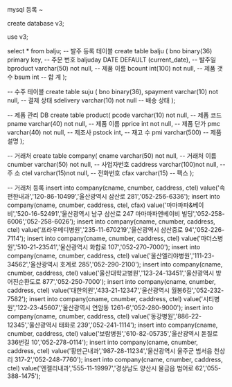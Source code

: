 mysql 등록 ~

create database v3;

use v3;

select * from balju;
-- 발주 등록 테이블
create table balju (
bno binary(36) primary key, -- 주문 번호
baljuday DATE DEFAULT (current_date), -- 발주일
bproduct varchar(50) not null, -- 제품 이름
bcount int(100) not null, -- 제품 갯수
bsum int -- 합 계
);

-- 수주 테이블
create table suju (
bno binary(36),
spayment varchar(10) not null, -- 결제 상태
sdelivery varchar(10) not null -- 배송 상태
);

-- 제품 관리 DB
create table product(
pcode varchar(10) not null, -- 제품 코드
pname varchar(40) not null, -- 제품 이름
pprice int not null,        -- 제품 단가
pmc varchar(40) not null,   -- 제조사
pstock int,                 -- 재고 수
pmi varchar(500)   -- 제품 설명
);

-- 거래처
create table company(
cname varchar(50) not null, -- 거래처 이름
cnumber varchar(50) not null, -- 사업자번호
caddress varchar(100)not null, -- 주 소
ctel varchar(15)not null, -- 전화번호
cfax varchar(15) -- 팩스
 );

-- 거래처 등록
insert into company(cname, cnumber, caddress, ctel) value('속편한내과','120-86-10499','울산광역시 삼산로 281','052-256-6336');
insert into company(cname, cnumber, caddress, ctel, cfax) value('마마파파&베이비','520-16-52491','울산광역시 남구 삼산로 247 마마파파앤베이비 빌딩','052-258-6006','052-258-6026');
insert into company(cname, cnumber, caddress, ctel) value('프라우메디병원','235-11-670219','울산광역시 삼산중로 94','052-226-7114');
insert into company(cname, cnumber, caddress, ctel) value('마더스병원','510-21-23541','울산광역시 화합로 107','052-270-7000');
insert into company(cname, cnumber, caddress, ctel) value('울산엘리야병원','111-23-34562','울산광역시 호계로 285','052-290-2100');
insert into company(cname, cnumber, caddress, ctel) value('울산대학교병원','123-24-13451','울산광역시  방어진순환도로 877','052-250-7000');
insert into company(cname, cnumber, caddress, ctel) value('대한의원','433-21-12347','울산광역시 월봉6길','052-232-7582');
insert into company(cname, cnumber, caddress, ctel) value('시티병원','122-23-45607','울산광역시 연암동 1261-6','052-280-9000');
insert into company(cname, cnumber, caddress, ctel) value('동강병원','886-22-12345','울산광역시 태화로 239','052-241-1114');
insert into company(cname, cnumber, caddress, ctel) value('보람병원','610-82-05735','울산광역시 돋질로336번길 10','052-278-0114');
insert into company(cname, cnumber, caddress, ctel) value('황만근내과','987-28-11234','울산광역시 울주군 범서읍 천상리 317-2','052-248-7760');
insert into company(cname, cnumber, caddress, ctel) value('엔젤리내과','555-11-19997','경상남도 양산시 물금읍 범어로 62','055-388-1475');



